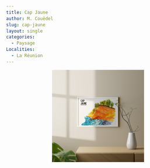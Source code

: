 ```yaml
---
title: Cap Jaune
author: M. Couëdel
slug: cap-jaune
layout: single
categories:
  - Paysage
Localities:
  - La Réunion
---
```

<center>
<img alt="La falaise de cap jaune" src="featured-image.jpg" width=50%> 


 
</center>
